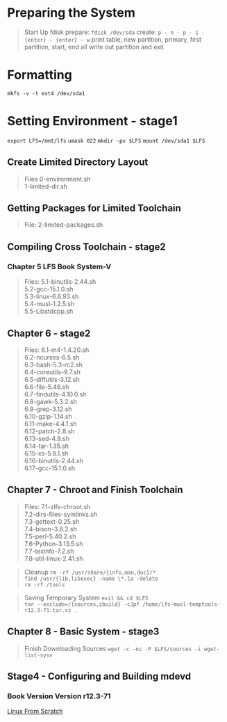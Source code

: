 # Preparing the System

>   Start Up fdisk
prepare: `fdisk /dev/sda`
create: `p - n - p - 1 - {enter} - {enter} - w`
print table, new partition, primary, first partition, start, end all
write out partition and exit

# Formatting
`mkfs -v -t ext4 /dev/sda1`

# Setting Environment - stage1
`export LFS=/mnt/lfs`
`umask 022`
`mkdir -pv $LFS`
`mount /dev/sda1 $LFS`

## Create Limited Directory Layout 
>Files
    0-environment.sh<br>
    1-limited-dir.sh<br>

## Getting Packages for Limited Toolchain
>File: 2-limited-packages.sh

## Compiling Cross Toolchain - stage2
### Chapter 5 LFS Book System-V
>Files: 
    5.1-binutils-2.44.sh<br>
    5.2-gcc-15.1.0.sh<br>
    5.3-linux-6.6.93.sh<br>
    5.4-musl-1.2.5.sh<br>
    5.5-Libstdcpp.sh<br>
    
## Chapter 6 - stage2
>Files:
    6.1-m4-1.4.20.sh<br>
    6.2-ncurses-6.5.sh<br>
    6.3-bash-5.3-rc2.sh<br>
    6.4-coreutils-9.7.sh<br>
    6.5-diffutils-3.12.sh<br>
    6.6-file-5.46.sh<br>
    6.7-findutils-4.10.0.sh<br>
    6.8-gawk-5.3.2.sh<br>
    6.9-grep-3.12.sh<br>
    6.10-gzip-1.14.sh<br>
    6.11-make-4.4.1.sh<br>
    6.12-patch-2.8.sh<br>
    6.13-sed-4.9.sh<br>
    6.14-tar-1.35.sh<br>
    6.15-xs-5.8.1.sh<br>
    6.16-binutils-2.44.sh<br>
    6.17-gcc-15.1.0.sh<br>
    
## Chapter 7 - Chroot and Finish Toolchain
>Files:
    7.1-zlfs-chroot.sh<br>
    7.2-dirs-files-symlinks.sh<br>
    7.3-gettext-0.25.sh<br>
    7.4-bison-3.8.2.sh<br>
    7.5-perl-5.40.2.sh<br>
    7.6-Python-3.13.5.sh<br>
    7.7-texinfo-7.2.sh<br>
    7.8-util-linux-2.41.sh<br>
    
>   Cleanup
    `rm -rf /usr/share/{info,man,doc}/*`<br>
    `find /usr/{lib,libexec} -name \*.la -delete`<br>
    `rm -rf /tools`<br>
    
>   Saving Temporary System
    `exit && cd $LFS`<br>
    `tar --exclude=/{sources,zbuild} -cJpf /home/lfs-musl-temptools-r12.3-71.tar.xz .`<br>

## Chapter 8 - Basic System - stage3
>   Finish Downloading Sources
    `wget -c -nc -P $LFS/sources -i wget-list-sysv`<br>
    
## Stage4 - Configuring and Building mdevd
    
### Book Version Version r12.3-71
[Linux From Scratch](https://www.linuxfromscratch.org/lfs/view/development/)
